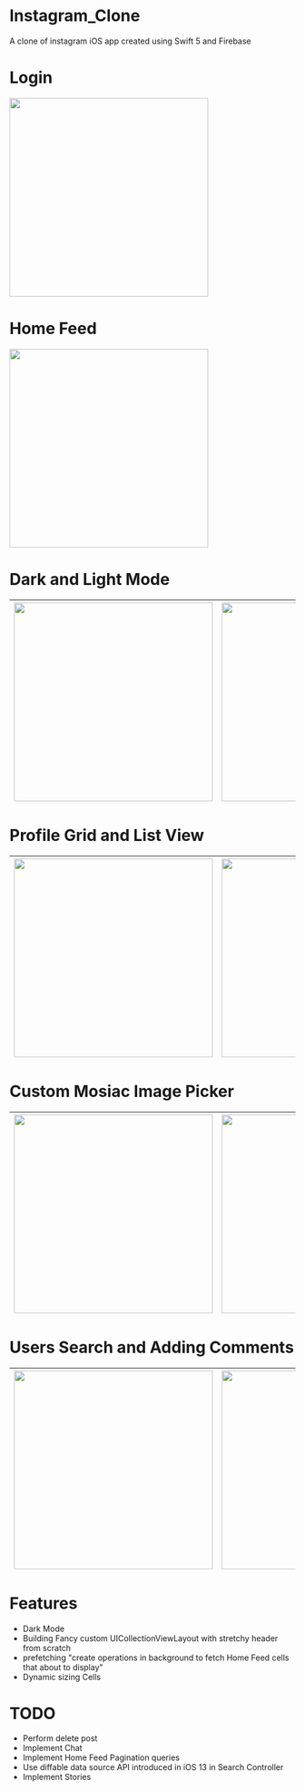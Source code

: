 # Instagram_Clone

A clone of instagram iOS app created using Swift 5 and Firebase

# Login

<img src="images/login.png" width="350">

# Home Feed

<img src="images/homeFeedd.png" width="350">

# Dark and Light Mode

| <img src="images/light.png" width="350"> | <img src="images/dark.png" width="350"> | 
|:---:|:---:|

# Profile Grid and List View

| <img src="images/profileGrid.png" width="350"> | <img src="images/profile.png" width="350"> | 
|:---:|:---:|

# Custom Mosiac Image Picker

| <img src="images/imagePicker1.png" width="350"> | <img src="images/imagePicker2.png" width="350"> | 
|:---:|:---:|


# Users Search and Adding Comments

| <img src="images/search.png" width="350"> | <img src="images/comments.png" width="350"> | 
|:---:|:---:|

# Features
* Dark Mode
* Building Fancy custom UICollectionViewLayout with stretchy header from scratch
* prefetching "create operations in background to fetch Home Feed cells that about to display"
* Dynamic sizing Cells

# TODO
* Perform delete post
* Implement Chat 
* Implement Home Feed Pagination queries
* Use diffable data source API introduced in iOS 13 in Search Controller
* Implement Stories






